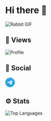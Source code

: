 # Hi there 🖖

![Rabbit GIF](./assets/rabbit.gif)

## 👀 Views

![Profile](https://komarev.com/ghpvc/?username=mksmvnv&label=Profile&style=flat-square)

## 💭 Social

[![Telegram](assets/tg_logo.png)](https://t.me/mksm_vnv)

## ⚙️ Stats

![Top Languages](https://github-readme-stats.vercel.app/api/top-langs/?username=mksmvnv&layout=compact&theme=dark&bg_color=0e1117&hide_border=true)
